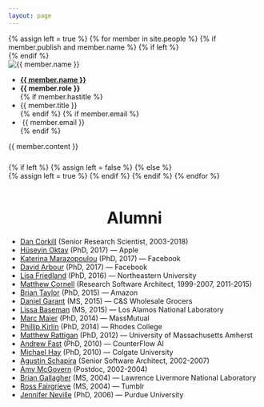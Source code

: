 ```yaml
---
layout: page
---
```


<!-- For individual bios-->
<div class="container-fluid person">
  {% assign left = true %}
  {% for member in site.people %}
  {% if member.publish and member.name %}
    {% if left %}
      <div class='row'>
    {% endif %}
    <div class="col-sm-6 col-md-6 col-lg-6" style="margin-bottom:25px">
      <img alt="{{ member.name }}"
           src="{{ member.thumbnail }}"
           class="thumbnail col-sm-12"/>
      <ul class="nobullet">
        <li><b><a href="{{ member.webpage }}">{{ member.name }}</a></b></li>
        <li><b>{{ member.role }}</b></li>
        {% if member.hastitle %}
           <li>{{ member.title }}</li>
        {% endif %}
 	{% if member.email %}
        <li><span class="glyphicon glyphicon-envelope" aria-hidden="true"></span>&nbsp;{{ member.email }}</li>
	{% endif %}
      </ul>
      <p> {{ member.content }}</p>
    </div>
{% if left %}
  {% assign left = false %}
{% else %}
  </div>
  {% assign left = true %}
{% endif %}
{% endif %}
{% endfor %}
</div>

<!-- For alums-->
<br>
<h1 align="center"><font size="6">Alumni</font></h1>

- [Dan Corkill](https://people.cs.umass.edu/~cork/) (Senior Research Scientist, 2003-2018)
- [Hüseyin Oktay](https://www.linkedin.com/in/huseyin-oktay-715aa915/) (PhD, 2017) — Apple
- [Katerina Marazopoulou](https://www.linkedin.com/in/katerina-marazopoulou) (PhD, 2017) — Facebook
- [David Arbour](https://www.linkedin.com/in/david-arbour/) (PhD, 2017) — Facebook
- [Lisa Friedland](http://www.lazerlab.net/people/lisa-friedland) (PhD, 2016) — Northeastern University
- [Matthew Cornell](https://www.linkedin.com/in/matthewcornell/) (Research Software Architect, 1999-2007, 2011-2015) 
- [Brian Taylor](https://www.linkedin.com/in/brianjtaylor1/) (PhD, 2015) — Amazon
- [Daniel Garant](https://www.linkedin.com/in/danielgarant/) (MS, 2015) — C&S Wholesale Grocers
- [Lissa Baseman](http://lissalytics.com/) (MS, 2015) — Los Alamos National Laboratory
- [Marc Maier](https://www.linkedin.com/in/maiermarc/) (PhD, 2014) — MassMutual
- [Phillip Kirlin](http://www.cs.rhodes.edu/%7Ekirlinp/) (PhD, 2014) — Rhodes College
- [Matthew Rattigan](https://www.linkedin.com/in/mattratt/) (PhD, 2012) — University of Massachusetts Amherst
- [Andrew Fast](https://www.linkedin.com/in/andrew-fast-2a2b483/) (PhD, 2010) — CounterFlow AI
- [Michael Hay](http://www.colgate.edu/facultysearch/FacultyDirectory/michael-hay) (PhD, 2010) — Colgate University
- [Agustin Schapira](http://www.agustinschapira.com) (Senior Software Architect, 2002-2007) 
- [Amy McGovern](http://www.mcgovern-fagg.org/amy/) (Postdoc, 2002-2004) 
- [Brian Gallagher](https://people.llnl.gov/gallagher23) (MS, 2004) — Lawrence Livermore National Laboratory
- [Ross Fairgrieve](https://www.linkedin.com/in/ross-fairgrieve-b219612/) (MS, 2004) — Tumblr
- [Jennifer Neville](https://www.cs.purdue.edu/homes/neville/) (PhD, 2006) — Purdue University
